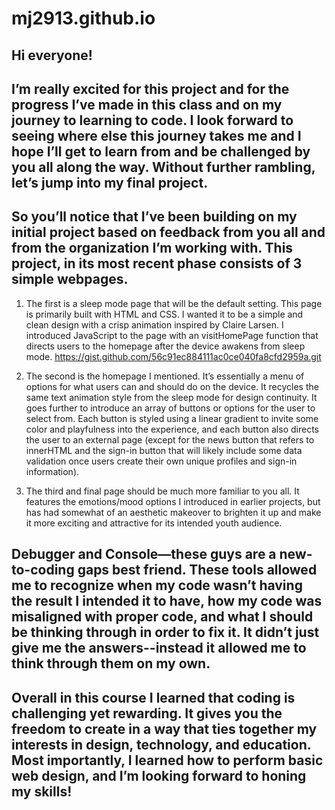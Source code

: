# mj2913.github.io
## Hi everyone!

## I’m really excited for this project and for the progress I’ve made in this class and on my journey to learning to code. I look forward to seeing where else this journey takes me and I hope I’ll get to learn from and be challenged by you all along the way. Without further rambling, let’s jump into my final project.

## So you’ll notice that I’ve been building on my initial project based on feedback from you all and from the organization I’m working with. This project, in its most recent phase consists of 3 simple webpages.

1. The first is a sleep mode page that will be the default setting. This page is primarily built with HTML and CSS. I wanted it to be a simple and clean design with a crisp animation inspired by Claire Larsen. I introduced JavaScript to the page with an visitHomePage function that directs users to the homepage after the device awakens from sleep mode.
https://gist.github.com/56c91ec884111ac0ce040fa8cfd2959a.git

2. The second is the homepage I mentioned. It’s essentially a menu of options for what users can and should do on the device. It recycles the same text animation style from the sleep mode for design continuity. It goes further to introduce an array of buttons or options for the user to select from. Each button is styled using a linear gradient to invite some color and playfulness into the experience, and each button also directs the user to an external page (except for the news button that refers to innerHTML and the sign-in button that will likely include some data validation once users create their own unique profiles and sign-in information).

3. The third and final page should be much more familiar to you all. It features the emotions/mood options I introduced in earlier projects, but has had somewhat of an aesthetic makeover to brighten it up and make it more exciting and attractive for its intended youth audience.

## Debugger and Console—these guys are a new-to-coding gaps best friend. These tools allowed me to recognize when my code wasn’t having the result I intended it to have, how my code was misaligned with proper code, and what I should be thinking through in order to fix it. It didn’t just give me the answers--instead it allowed me to think through them on my own.

## Overall in this course I learned that coding is challenging yet rewarding. It gives you the freedom to create in a way that ties together my interests in design, technology, and education. Most importantly, I learned how to perform basic web design, and I’m looking forward to honing my skills!
